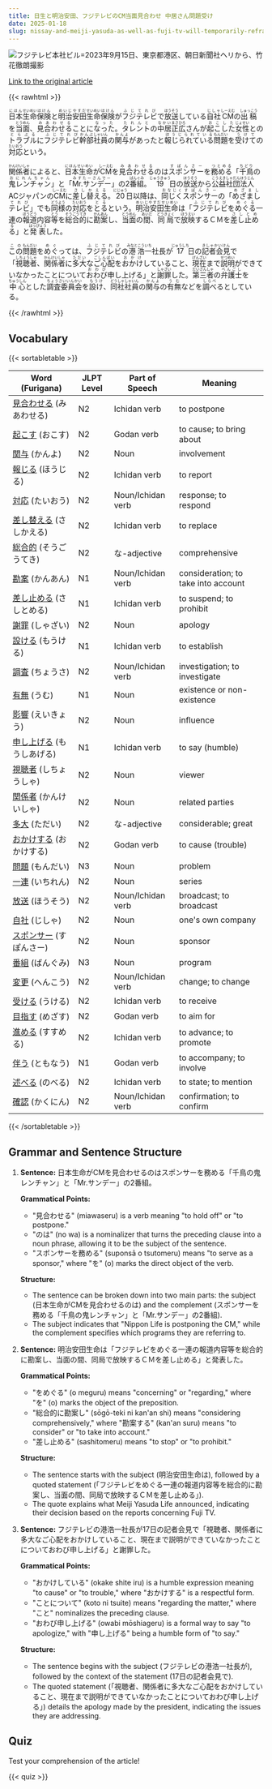 ```yaml
---
title: 日生と明治安田、フジテレビのCM当面見合わせ 中居さん問題受け
date: 2025-01-18
slug: nissay-and-meiji-yasuda-as-well-as-fuji-tv-will-temporarily-refrain-from-airing-commercials-due-to-the-nakai-issue
---
```


![フジテレビ本社ビル=2023年9月15日、東京都港区、朝日新聞社ヘリから、竹花徹朗撮影](https://www.asahicom.jp/imgopt/img/2d56389c36/comm_L/AS20250118002553.jpg "フジテレビ本社ビル=2023年9月15日、東京都港区、朝日新聞社ヘリから、竹花徹朗撮影")

[Link to the original article](https://asahi.com/articles/AST1L30ZKT1LULFA002M.html?iref=pc_business_top__n)

{{< rawhtml >}}
<p><ruby>日本<rt>にほん</rt></ruby><ruby>生命<rt>せいめい</rt></ruby><ruby>保険<rt>ほけん</rt></ruby>と<ruby>明治<rt>めいじ</rt></ruby><ruby>安田<rt>やすだ</rt></ruby><ruby>生命<rt>せいめい</rt></ruby><ruby>保険<rt>ほけん</rt></ruby>が<ruby>フジテレビ<rt>ふじてれび</rt></ruby>で<ruby>放送<rt>ほうそう</rt></ruby>している<ruby>自社<rt>じしゃ</rt></ruby><ruby>CM<rt>しーえむ</rt></ruby>の<ruby>出稿<rt>しゅっこう</rt></ruby>を<ruby>当面<rt>とうめん</rt></ruby>、<ruby>見合わせる<rt>みあわせる</rt></ruby>ことに<ruby>なった<rt>なった</rt></ruby>。<ruby>タレント<rt>たれんと</rt></ruby>の<ruby>中居<rt>なかい</rt></ruby><ruby>正広<rt>まさひろ</rt></ruby>さんが<ruby>起こした<rt>おこした</rt></ruby><ruby>女性<rt>じょせい</rt></ruby>との<ruby>トラブル<rt>とらぶる</rt></ruby>に<ruby>フジテレビ<rt>ふじてれび</rt></ruby><ruby>幹部<rt>かんぶ</rt></ruby><ruby>社員<rt>しゃいん</rt></ruby>の<ruby>関与<rt>かんよ</rt></ruby>があったと<ruby>報じられている<rt>ほうじられている</rt></ruby><ruby>問題<rt>もんだい</rt></ruby>を<ruby>受けて<rt>うけて</rt></ruby>の<ruby>対応<rt>たいおう</rt></ruby>という。</p>

<p><ruby>関係者<rt>かんけいしゃ</rt></ruby>によると、<ruby>日本生命<rt>にほんせいめい</rt></ruby>が<ruby>CM<rt>しーえむ</rt></ruby>を<ruby>見合わせる<rt>みあわせる</rt></ruby>のは<ruby>スポンサー<rt>すぽんさー</rt></ruby>を<ruby>務める<rt>つとめる</rt></ruby>「<ruby>千鳥<rt>ちどり</rt></ruby>の<ruby>鬼レンチャン<rt>おにれんちゃん</rt></ruby>」と「<ruby>Mr.サンデー<rt>みすたーさんでー</rt></ruby>」の2<ruby>番組<rt>ばんぐみ</rt></ruby>。<ruby>19<rt>じゅうきゅう</rt></ruby>日の<ruby>放送<rt>ほうそう</rt></ruby>から<ruby>公益社団法人<rt>こうえきしゃだんほうじん</rt></ruby>ACジャパンの<ruby>CM<rt>しーえむ</rt></ruby>に<ruby>差し替える<rt>さしかえる</rt></ruby>。<ruby>20<rt>にじゅう</rt></ruby>日以降は、<ruby>同じく<rt>おなじく</rt></ruby><ruby>スポンサー<rt>すぽんさー</rt></ruby>の「<ruby>めざましテレビ<rt>めざましてれび</rt></ruby>」でも<ruby>同様<rt>どうよう</rt></ruby>の<ruby>対応<rt>たいおう</rt></ruby>を<ruby>とる<rt>とる</rt></ruby>という。<ruby>明治安田生命<rt>めいじやすだせいめい</rt></ruby>は「<ruby>フジテレビ<rt>ふじてれび</rt></ruby>を<ruby>めぐる<rt>めぐる</rt></ruby>一連の<ruby>報道<rt>ほうどう</rt></ruby>内容<ruby>等<rt>とう</rt></ruby>を<ruby>総合的<rt>そうごうてき</rt></ruby>に<ruby>勘案<rt>かんあん</rt></ruby>し、<ruby>当面<rt>とうめん</rt></ruby>の<ruby>間<rt>あいだ</rt></ruby>、<ruby>同局<rt>どうきょく</rt></ruby>で<ruby>放映<rt>ほうえい</rt></ruby>するＣＭを<ruby>差し止める<rt>さしとめる</rt></ruby>」と<ruby>発表<rt>はっぴょう</rt></ruby>した。</p>

<p><ruby>この<rt>この</rt></ruby><ruby>問題<rt>もんだい</rt></ruby>を<ruby>めぐ<rt>めぐ</rt></ruby>っては、<ruby>フジテレビ<rt>ふじてれび</rt></ruby>の<ruby>港<rt>みなと</rt></ruby><ruby>浩一<rt>こういち</rt></ruby>社長が<ruby>17<rt>じゅうしち</rt></ruby>日の<ruby>記者会見<rt>きしゃかいけん</rt></ruby>で「<ruby>視聴者<rt>しちょうしゃ</rt></ruby>、<ruby>関係者<rt>かんけいしゃ</rt></ruby>に<ruby>多大<rt>ただい</rt></ruby>な<ruby>ご心配<rt>ごしんぱい</rt></ruby>を<ruby>おかけ<rt>おかけ</rt></ruby>していること、<ruby>現在<rt>げんざい</rt></ruby>まで<ruby>説明<rt>せつめい</rt></ruby>ができていなかったことについて<ruby>おわび<rt>おわび</rt></ruby>申し上げる」と<ruby>謝罪<rt>しゃざい</rt></ruby>した。<ruby>第三者<rt>だいさんしゃ</rt></ruby>の<ruby>弁護士<rt>べんごし</rt></ruby>を<ruby>中心<rt>ちゅうしん</rt></ruby>とした<ruby>調査委員会<rt>ちょうさいいんかい</rt></ruby>を<ruby>設け<rt>もうけ</rt></ruby>、<ruby>同社<rt>どうしゃ</rt></ruby><ruby>社員<rt>しゃいん</rt></ruby>の<ruby>関与<rt>かんよ</rt></ruby>の<ruby>有無<rt>うむ</rt></ruby>などを<ruby>調べ<rt>しらべ</rt></ruby>るとしている。</p>
{{< /rawhtml >}}

## Vocabulary


{{< sortabletable >}}

| Word (Furigana)          | JLPT Level | Part of Speech         | Meaning                          |
|--------------------------|------------|------------------------|----------------------------------|
|[見合わせる](https://jisho.org/search/%E8%A6%8B%E5%90%88%E3%82%8F%E3%81%9B%E3%82%8B) (みあわせる)| N2         | Ichidan verb           | to postpone                      |
|[起こす](https://jisho.org/search/%E8%B5%B7%E3%81%93%E3%81%99) (おこす)| N2         | Godan verb             | to cause; to bring about         |
|[関与](https://jisho.org/search/%E9%96%A2%E4%B8%8E) (かんよ)| N2         | Noun                   | involvement                      |
|[報じる](https://jisho.org/search/%E5%A0%B1%E3%81%98%E3%82%8B) (ほうじる)| N2         | Ichidan verb           | to report                        |
|[対応](https://jisho.org/search/%E5%AF%BE%E5%BF%9C) (たいおう)| N2         | Noun/Ichidan verb      | response; to respond             |
|[差し替える](https://jisho.org/search/%E5%B7%AE%E3%81%97%E6%9B%BF%E3%81%88%E3%82%8B) (さしかえる)| N2         | Ichidan verb           | to replace                       |
|[総合的](https://jisho.org/search/%E7%B7%8F%E5%90%88%E7%9A%84) (そうごうてき)| N2         | な-adjective           | comprehensive                    |
|[勘案](https://jisho.org/search/%E5%8B%98%E6%A1%88) (かんあん)| N1         | Noun/Ichidan verb      | consideration; to take into account |
|[差し止める](https://jisho.org/search/%E5%B7%AE%E3%81%97%E6%AD%A2%E3%82%81%E3%82%8B) (さしとめる)| N1         | Ichidan verb           | to suspend; to prohibit          |
|[謝罪](https://jisho.org/search/%E8%AC%9D%E7%BD%AA) (しゃざい)| N2         | Noun                   | apology                          |
|[設ける](https://jisho.org/search/%E8%A8%AD%E3%81%91%E3%82%8B) (もうける)| N1         | Ichidan verb           | to establish                     |
|[調査](https://jisho.org/search/%E8%AA%BF%E6%9F%BB) (ちょうさ)| N2         | Noun/Ichidan verb      | investigation; to investigate     |
|[有無](https://jisho.org/search/%E6%9C%89%E7%84%A1) (うむ)| N1         | Noun                   | existence or non-existence       |
|[影響](https://jisho.org/search/%E5%BD%B1%E9%9F%BF) (えいきょう)| N2         | Noun                   | influence                        |
|[申し上げる](https://jisho.org/search/%E7%94%B3%E3%81%97%E4%B8%8A%E3%81%92%E3%82%8B) (もうしあげる)| N1         | Ichidan verb           | to say (humble)                 |
|[視聴者](https://jisho.org/search/%E8%A6%96%E8%81%B4%E8%80%85) (しちょうしゃ)| N2         | Noun                   | viewer                           |
|[関係者](https://jisho.org/search/%E9%96%A2%E4%BF%82%E8%80%85) (かんけいしゃ)| N2         | Noun                   | related parties                  |
|[多大](https://jisho.org/search/%E5%A4%9A%E5%A4%A7) (ただい)| N2         | な-adjective           | considerable; great              |
|[おかけする](https://jisho.org/search/%E3%81%8A%E3%81%8B%E3%81%91%E3%81%99%E3%82%8B) (おかけする)| N2         | Godan verb             | to cause (trouble)              |
|[問題](https://jisho.org/search/%E5%95%8F%E9%A1%8C) (もんだい)| N3         | Noun                   | problem                          |
|[一連](https://jisho.org/search/%E4%B8%80%E9%80%A3) (いちれん)| N2         | Noun                   | series                           |
|[放送](https://jisho.org/search/%E6%94%BE%E9%80%81) (ほうそう)| N2         | Noun/Ichidan verb      | broadcast; to broadcast          |
|[自社](https://jisho.org/search/%E8%87%AA%E7%A4%BE) (じしゃ)| N2         | Noun                   | one's own company                |
|[スポンサー](https://jisho.org/search/%E3%82%B9%E3%83%9D%E3%83%B3%E3%82%B5%E3%83%BC) (すぽんさー)| N2         | Noun                   | sponsor                          |
|[番組](https://jisho.org/search/%E7%95%AA%E7%B5%84) (ばんぐみ)| N3         | Noun                   | program                          |
|[変更](https://jisho.org/search/%E5%A4%89%E6%9B%B4) (へんこう)| N2         | Noun/Ichidan verb      | change; to change                |
|[受ける](https://jisho.org/search/%E5%8F%97%E3%81%91%E3%82%8B) (うける)| N2         | Ichidan verb           | to receive                       |
|[目指す](https://jisho.org/search/%E7%9B%AE%E6%8C%87%E3%81%99) (めざす)| N2         | Godan verb             | to aim for                      |
|[進める](https://jisho.org/search/%E9%80%B2%E3%82%81%E3%82%8B) (すすめる)| N2         | Ichidan verb           | to advance; to promote           |
|[伴う](https://jisho.org/search/%E4%BC%B4%E3%81%86) (ともなう)| N1         | Godan verb             | to accompany; to involve         |
|[述べる](https://jisho.org/search/%E8%BF%B0%E3%81%B9%E3%82%8B) (のべる)| N2         | Ichidan verb           | to state; to mention             |
|[確認](https://jisho.org/search/%E7%A2%BA%E8%AA%8D) (かくにん)| N2         | Noun/Ichidan verb      | confirmation; to confirm         |

{{< /sortabletable >}}


## Grammar and Sentence Structure

1. **Sentence:** 日本生命がCMを見合わせるのはスポンサーを務める「千鳥の鬼レンチャン」と「Mr.サンデー」の2番組。

   **Grammatical Points:**
   - "見合わせる" (miawaseru) is a verb meaning "to hold off" or "to postpone."
   - "のは" (no wa) is a nominalizer that turns the preceding clause into a noun phrase, allowing it to be the subject of the sentence.
   - "スポンサーを務める" (suponsā o tsutomeru) means "to serve as a sponsor," where "を" (o) marks the direct object of the verb.

   **Structure:**
   - The sentence can be broken down into two main parts: the subject (日本生命がCMを見合わせるのは) and the complement (スポンサーを務める「千鳥の鬼レンチャン」と「Mr.サンデー」の2番組).
   - The subject indicates that "Nippon Life is postponing the CM," while the complement specifies which programs they are referring to.

2. **Sentence:** 明治安田生命は「フジテレビをめぐる一連の報道内容等を総合的に勘案し、当面の間、同局で放映するＣＭを差し止める」と発表した。

   **Grammatical Points:**
   - "をめぐる" (o meguru) means "concerning" or "regarding," where "を" (o) marks the object of the preposition.
   - "総合的に勘案し" (sōgō-teki ni kan'an shi) means "considering comprehensively," where "勘案する" (kan'an suru) means "to consider" or "to take into account."
   - "差し止める" (sashitomeru) means "to stop" or "to prohibit."

   **Structure:**
   - The sentence starts with the subject (明治安田生命は), followed by a quoted statement (「フジテレビをめぐる一連の報道内容等を総合的に勘案し、当面の間、同局で放映するＣＭを差し止める」).
   - The quote explains what Meiji Yasuda Life announced, indicating their decision based on the reports concerning Fuji TV.

3. **Sentence:** フジテレビの港浩一社長が17日の記者会見で「視聴者、関係者に多大なご心配をおかけしていること、現在まで説明ができていなかったことについておわび申し上げる」と謝罪した。

   **Grammatical Points:**
   - "おかけしている" (okake shite iru) is a humble expression meaning "to cause" or "to trouble," where "おかけする" is a respectful form.
   - "ことについて" (koto ni tsuite) means "regarding the matter," where "こと" nominalizes the preceding clause.
   - "おわび申し上げる" (owabi mōshiageru) is a formal way to say "to apologize," with "申し上げる" being a humble form of "to say."

   **Structure:**
   - The sentence begins with the subject (フジテレビの港浩一社長が), followed by the context of the statement (17日の記者会見で).
   - The quoted statement (「視聴者、関係者に多大なご心配をおかけしていること、現在まで説明ができていなかったことについておわび申し上げる」) details the apology made by the president, indicating the issues they are addressing.

## Quiz

Test your comprehension of the article!

{{< quiz >}}